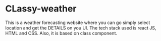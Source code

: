 # CLassy-weather
This is a weather forecasting website where you can go simply select location and get the DETAILS on you UI.  The tech stack used is react JS, HTML and CSS. Also, it is based on class component. 
